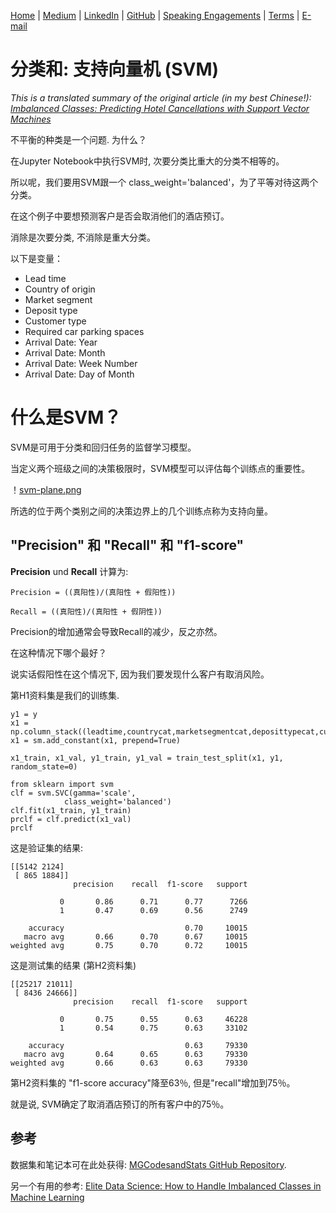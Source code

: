 [Home](https://mgcodesandstats.github.io/) |
[Medium](https://medium.com/@firstclassanalyticsmg) |
[LinkedIn](https://www.linkedin.com/in/michaeljgrogan/) |
[GitHub](https://github.com/mgcodesandstats) |
[Speaking Engagements](https://mgcodesandstats.github.io/speaking-engagements/) |
[Terms](https://mgcodesandstats.github.io/terms/) |
[E-mail](mailto:contact@michael-grogan.com)

# 分类和: 支持向量机 (SVM)

*This is a translated summary of the original article (in my best Chinese!): [Imbalanced Classes: Predicting Hotel Cancellations with Support Vector Machines](https://www.michael-grogan.com/hotel-modelling/articles/unbalanced_svm)*

不平衡的种类是一个问题. 为什么？

在Jupyter Notebook中执行SVM时, 次要分类比重大的分类不相等的。

所以呢，我们要用SVM跟一个 class_weight='balanced'，为了平等对待这两个分类。

在这个例子中要想预测客户是否会取消他们的酒店预订。

消除是次要分类, 不消除是重大分类。

以下是变量：

- Lead time
- Country of origin
- Market segment
- Deposit type
- Customer type
- Required car parking spaces
- Arrival Date: Year
- Arrival Date: Month
- Arrival Date: Week Number
- Arrival Date: Day of Month

# 什么是SVM？

SVM是可用于分类和回归任务的监督学习模型。

当定义两个班级之间的决策极限时，SVM模型可以评估每个训练点的重要性。

！[svm-plane.png](svm-plane.png)

所选的位于两个类别之间的决策边界上的几个训练点称为支持向量。

## "Precision" 和 "Recall" 和 "f1-score"

**Precision** und **Recall** 计算为:

```
Precision = ((真阳性)/(真阳性 + 假阳性))

Recall = ((真阳性)/(真阳性 + 假阴性))
```

Precision的增加通常会导致Recall的减少，反之亦然。

在这种情况下哪个最好？

说实话假阳性在这个情况下, 因为我们要发现什么客户有取消风险。

第H1资料集是我们的训练集.

```
y1 = y
x1 = np.column_stack((leadtime,countrycat,marketsegmentcat,deposittypecat,customertypecat,rcps,arrivaldateyear,arrivaldatemonthcat,arrivaldateweekno,arrivaldatedayofmonth))
x1 = sm.add_constant(x1, prepend=True)

x1_train, x1_val, y1_train, y1_val = train_test_split(x1, y1, random_state=0)

from sklearn import svm
clf = svm.SVC(gamma='scale', 
            class_weight='balanced')
clf.fit(x1_train, y1_train)  
prclf = clf.predict(x1_val)
prclf
```

这是验证集的结果:

```
[[5142 2124]
 [ 865 1884]]
              precision    recall  f1-score   support

           0       0.86      0.71      0.77      7266
           1       0.47      0.69      0.56      2749

    accuracy                           0.70     10015
   macro avg       0.66      0.70      0.67     10015
weighted avg       0.75      0.70      0.72     10015
```

这是测试集的结果 (第H2资料集)

```
[[25217 21011]
 [ 8436 24666]]
              precision    recall  f1-score   support

           0       0.75      0.55      0.63     46228
           1       0.54      0.75      0.63     33102

    accuracy                           0.63     79330
   macro avg       0.64      0.65      0.63     79330
weighted avg       0.66      0.63      0.63     79330
```

第H2资料集的 "f1-score accuracy"降至63％, 但是"recall"增加到75％。

就是说, SVM确定了取消酒店预订的所有客户中的75％。

## 参考

数据集和笔记本可在此处获得: [MGCodesandStats GitHub Repository](https://github.com/MGCodesandStats/hotel-modelling).

另一个有用的参考: [Elite Data Science: How to Handle Imbalanced Classes in Machine Learning](https://elitedatascience.com/imbalanced-classes)
